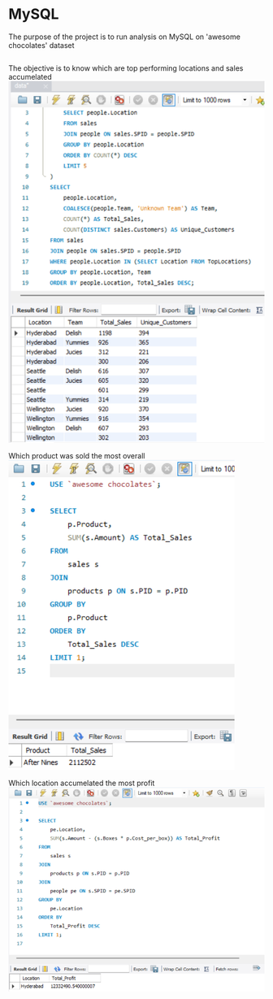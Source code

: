 # MySQL
The purpose of the project is to run analysis on MySQL on 'awesome chocolates' dataset

```We have imported the file already into MySQL workbench;
```
The objective is to know which are top performing locations and sales accumelated 
![Query Output](https://github.com/junaidnaeem-carleton/MySQL/blob/main/t0.png?raw=true)



Which product was sold the most overall
![Query Output](https://github.com/junaidnaeem-carleton/MySQL/blob/main/t1.png?raw=true)

Which location accumelated the most profit
![Query Output](https://github.com/junaidnaeem-carleton/MySQL/blob/main/t2.png?raw=true)
